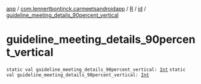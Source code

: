 [app](../../../index.md) / [com.lennertbontinck.carmeetsandroidapp](../../index.md) / [R](../index.md) / [id](index.md) / [guideline_meeting_details_90percent_vertical](./guideline_meeting_details_90percent_vertical.md)

# guideline_meeting_details_90percent_vertical

`static val guideline_meeting_details_90percent_vertical: `[`Int`](https://kotlinlang.org/api/latest/jvm/stdlib/kotlin/-int/index.html)
`static val guideline_meeting_details_90percent_vertical: `[`Int`](https://kotlinlang.org/api/latest/jvm/stdlib/kotlin/-int/index.html)